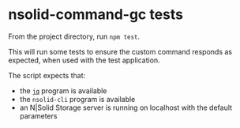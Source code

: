 nsolid-command-gc tests
================================================================================

From the project directory, run `npm test`.

This will run some tests to ensure the custom command responds as expected,
when used with the test application.

The script expects that:

* the [`jq`](https://stedolan.github.io/jq/) program is available
* the `nsolid-cli` program is available
* an N|Solid Storage server is running on localhost with the default parameters
